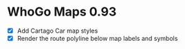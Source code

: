 WhoGo Maps 0.93
===============

* [x] Add Cartago Car map styles
* [x] Render the route polyline below map labels and symbols
